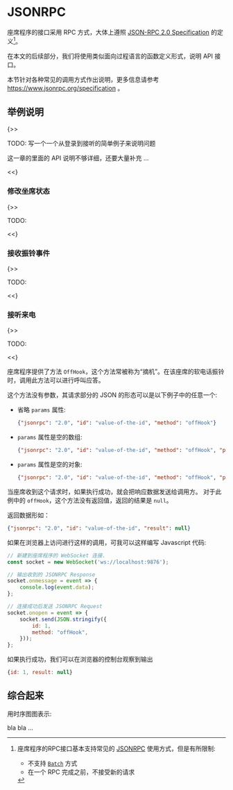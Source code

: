 # JSONRPC

座席程序的接口采用 RPC 方式，大体上遵照 [JSON-RPC 2.0 Specification](https://www.jsonrpc.org/specification) 的定义[^1]。

在本文的后续部分，我们将使用类似面向过程语言的函数定义形式，说明 API 接口。

本节针对各种常见的调用方式作出说明，更多信息请参考 <https://www.jsonrpc.org/specification> 。

## 举例说明

{>>

TODO: 写一个一个从登录到接听的简单例子来说明问题

这一章的里面的 API 说明不够详细，还要大量补充 ...

<<}

### 修改坐席状态

{>>

TODO:

<<}

### 接收振铃事件

{>>

TODO:

<<}

### 接听来电

{>>

TODO:

<<}


座席程序提供了方法 `OffHook`，这个方法常被称为“摘机”。在该座席的软电话振铃时，调用此方法可以进行呼叫应答。

这个方法没有参数，其请求部分的 JSON 的形态可以是以下例子中的任意一个:

- 省略 `params` 属性:

  ```json
  {"jsonrpc": "2.0", "id": "value-of-the-id", "method": "offHook"}
  ```

- `params` 属性是空的数组:

  ```json
  {"jsonrpc": "2.0", "id": "value-of-the-id", "method": "offHook", "params": []}
  ```

- `params` 属性是空的对象:

  ```json
  {"jsonrpc": "2.0", "id": "value-of-the-id", "method": "offHook", "params": {}}
  ```

当座席收到这个请求时，如果执行成功，就会把响应数据发送给调用方。
对于此例中的 `offHook`，这个方法没有返回值，返回的结果是 `null`。

返回数据形如：

```json
{"jsonrpc": "2.0", "id": "value-of-the-id", "result": null}
```

如果在浏览器上访问进行这样的调用，可我可以这样编写 Javascript 代码:

```js
// 新建到座席程序的 WebSocket 连接.
const socket = new WebSocket('ws://localhost:9876');

// 输出收到的 JSONRPC Response
socket.onmessage = event => {
    console.log(event.data);
};

// 连接成功后发送 JSONRPC Request
socket.onopen = event => {
    socket.send(JSON.stringify({
        id: 1,
        method: "offHook",
    }));
};
```

如果执行成功，我们可以在浏览器的控制台观察到输出

```javascript
{id: 1, result: null}
```

## 综合起来

用时序图图表示:

bla bla ...

[^1]: 座席程序的RPC接口基本支持常见的 [JSONRPC][] 使用方式，但是有所限制:

      - 不支持 [`Batch`](https://www.jsonrpc.org/specification#batch) 方式
      - 在一个 RPC 完成之前，不接受新的请求

[JSONRPC]: https://www.jsonrpc.org/specification
